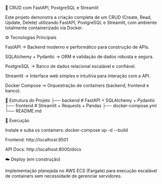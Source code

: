 🧩 CRUD com FastAPI, PostgreSQL e Streamlit

Este projeto demonstra a criação completa de um CRUD (Create, Read, Update, Delete) utilizando FastAPI, PostgreSQL e Streamlit, com ambiente totalmente containerizado via Docker.

⚙️ Tecnologias Principais

FastAPI → Backend moderno e performático para construção de APIs.

SQLAlchemy + Pydantic → ORM e validação de dados robusta e segura.

PostgreSQL → Banco de dados relacional escalável e confiável.

Streamlit → Interface web simples e intuitiva para interação com a API.

Docker Compose → Orquestração de containers (backend, frontend e banco).

🧠 Estrutura do Projeto
├── backend        # FastAPI + SQLAlchemy + Pydantic
├── frontend       # Streamlit + Requests + Pandas
├── docker-compose.yml
└── README.md

🚀 Execução

Instale e suba os containers:
docker-compose up -d --build

Frontend: http://localhost:8501

API Docs: http://localhost:8000/docs

☁️ Deploy (em construção)

Implementação planejada no AWS ECS (Fargate) para execução escalável de containers sem necessidade de gerenciar servidores.